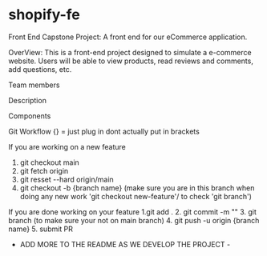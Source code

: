 # shopify-fe
Front End Capstone Project: A front end for our eCommerce application.

OverView: 
This is a front-end project designed to simulate a e-commerce website. Users will be able to view products, read reviews and comments, add questions, etc. 

Team members

Description

Components


Git Workflow
{} = just plug in dont actually put in brackets 

If you are working on a new feature
1. git checkout main
2. git fetch origin
3. git resset --hard origin/main
4. git checkout -b {branch name} (make sure you are in this branch when doing any new work 'git checkout new-feature'/ to check 'git branch')

If you are done working on your feature
1.git add .
2. git commit -m ""
3. git branch (to make sure your not on main branch)
4. git push -u origin {branch name}
5. submit PR 






- ADD MORE TO THE README AS WE DEVELOP THE PROJECT -
